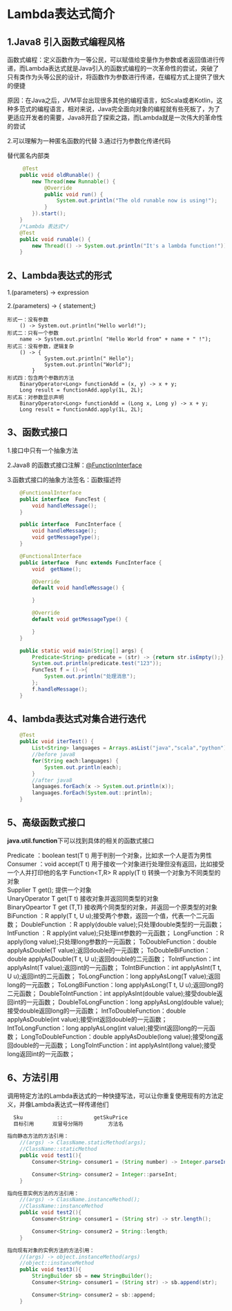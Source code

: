 # Lambda表达式简介



## 1.Java8 引入函数式编程风格

函数式编程：定义函数作为一等公民，可以赋值给变量作为参数或者返回值进行传递，而Lambda表达式就是Java引入的函数式编程的一次革命性的尝试，突破了只有类作为头等公民的设计，将函数作为参数进行传递，在编程方式上提供了很大的便捷

原因：在Java之后，JVM平台出现很多其他的编程语言，如Scala或者Kotlin，这种多范式的编程语言，相对来说，Java完全面向对象的编程就有些死板了，为了更适应开发者的需要，Java8开启了探索之路，而Lambda就是一次伟大的革命性的尝试

2.可以理解为一种匿名函数的代替
3.通过行为参数化传递代码



替代匿名内部类

```java
	 @Test
    public void oldRunable() {
        new Thread(new Runnable() {
            @Override
            public void run() {
                System.out.println("The old runable now is using!");
            }
        }).start();
    }
	/*Lambda 表达式*/
	@Test
    public void runable() {
        new Thread(() -> System.out.println("It's a lambda function!")).start();
    }
```

## 2、Lambda表达式的形式



1.(parameters) -> expression

2.(parameters) -> { statement;}



```
形式一：没有参数
	() -> System.out.println("Hello world!");
形式二：只有一个参数
	name -> System.out.println( "Hello World from" + name + " !");
形式三：没有参数，逻辑复杂
	() -> {
			System.out.println(" Hello");
			System.out.println("World");
		}
形式四：包含两个参数的方法
	BinaryOperator<Long> functionAdd = (x, y) -> x + y;
	Long result = functionAdd.apply(1L, 2L);
形式五：对参数显示声明
	BinaryOperator<Long> functionAdd = (Long x, Long y) -> x + y;
	Long result = functionAdd.apply(1L, 2L);
```



## 3、函数式接口

1.接口中只有一个抽象方法

2.Java8 的函数式接口注解：[@FunctionInterface ]()

3.函数式接口的抽象方法签名：函数描述符



```java
	@FunctionalInterface
    public interface  FuncTest {
        void handleMessage();
    }

    public interface  FuncInterface {
        void handleMessage();
        void getMessageType();
    }

    @FunctionalInterface
    public interface  Func extends FuncInterface {
        void  getName();

        @Override
        default void handleMessage() {

        }

        @Override
        default void getMessageType() {

        }
    }

	public static void main(String[] args) {
        Predicate<String> predicate = (str) -> {return str.isEmpty();};
        System.out.println(predicate.test("123"));
        FuncTest f = ()->{
            System.out.println("处理消息");
        };
        f.handleMessage();
    }
```



## 4、lambda表达式对集合进行迭代



```java
	@Test
    public void iterTest() {
        List<String> languages = Arrays.asList("java","scala","python");
        //before java8
        for(String each:languages) {
            System.out.println(each);
        }
        //after java8
        languages.forEach(x -> System.out.println(x));
        languages.forEach(System.out::println);
    }	
```





## 5、高级函数式接口

**java.util.function**下可以找到具体的相关的函数式接口

Predicate ：boolean test(T t)   用于判别一个对象，比如求一个人是否为男性                    
Consumer ：void accept(T t)   用于接收一个对象进行处理但没有返回，比如接受一个人并打印他的名字 
Function<T,R>  R apply(T t)     转换一个对象为不同类型的对象                                 
Supplier   T get();     提供一个对象                                                 
UnaryOperator      T    get(T t)        接收对象并返回同类型的对象                                   
BinaryOpeartor    T get (T,T)       接收两个同类型的对象，并返回一个原类型的对象
BiFunction ：R apply(T t, U u);接受两个参数，返回一个值，代表一个二元函数；
DoubleFunction ：R apply(double value);只处理double类型的一元函数；
IntFunction ：R apply(int value);只处理int参数的一元函数；
LongFunction ：R apply(long value);只处理long参数的一元函数；
ToDoubleFunction：double applyAsDouble(T value);返回double的一元函数；
ToDoubleBiFunction：double applyAsDouble(T t, U u);返回double的二元函数；
ToIntFunction：int applyAsInt(T value);返回int的一元函数；
ToIntBiFunction：int applyAsInt(T t, U u);返回int的二元函数；
ToLongFunction：long applyAsLong(T value);返回long的一元函数；
ToLongBiFunction：long applyAsLong(T t, U u);返回long的二元函数；
DoubleToIntFunction：int applyAsInt(double value);接受double返回int的一元函数；
DoubleToLongFunction：long applyAsLong(double value);接受double返回long的一元函数；
IntToDoubleFunction：double applyAsDouble(int value);接受int返回double的一元函数；
IntToLongFunction：long applyAsLong(int value);接受int返回long的一元函数；
LongToDoubleFunction：double applyAsDouble(long value);接受long返回double的一元函数；
LongToIntFunction：int applyAsInt(long value);接受long返回int的一元函数；

## 6、方法引用

调用特定方法的Lambda表达式的一种快捷写法，可以让你重复使用现有的方法定义，并像Lambda表达式一样传递他们

```java
  Sku			::			getSkuPrice
  目标引用		双冒号分隔符		  方法名

指向静态方法的方法引用：	
	//(args) -> ClassName.staticMethod(args);  
	//ClassName::staticMethod
	public void test1(){
		Consumer<String> consumer1 = (String number) -> Integer.parseInt(number);

		Consumer<String> consumer2 = Integer::parseInt;
	}

指向任意实例方法的方法引用：
	//(args) -> ClassName.instanceMethod();
	//ClassName::instanceMethod
	public void test2(){
		Consumer<String> consumer1 = (String str) -> str.length();

		Consumer<String> consumer2 = String::length;
	}

指向现有对象的实例方法的方法引用：
	//(args) -> object.instanceMethod(args)
	//object::instanceMethod
	public void test3(){
		StringBuilder sb = new StringBuilder();
		Consumer<String> consumer1 = (String str) -> sb.append(str);

		Consumer<String> consumer2 = sb::append;
	}
```


